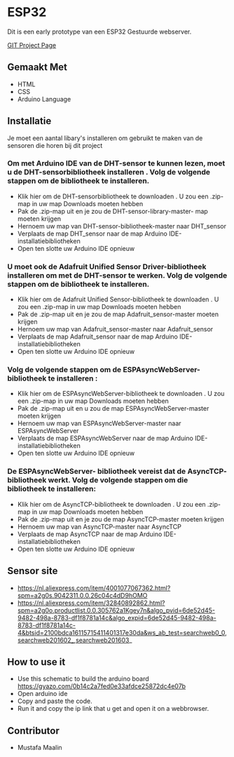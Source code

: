 # ESP32

Dit is een early prototype van een ESP32 Gestuurde webserver. 

<a href="https://github.com/MustafaMaalin/ESP32">GIT Project Page</a>

## Gemaakt Met

- HTML
- CSS
- Arduino Language

## Installatie

Je moet een aantal libary's installeren om gebruikt te maken van de sensoren die horen bij dit project

### Om met Arduino IDE van de DHT-sensor te kunnen lezen, moet u de DHT-sensorbibliotheek installeren . Volg de volgende stappen om de bibliotheek te installeren.

- Klik hier om de DHT-sensorbibliotheek te downloaden . U zou een .zip-map in uw map Downloads moeten hebben
- Pak de .zip-map uit en je zou de DHT-sensor-library-master-  map moeten krijgen 
- Hernoem uw map van DHT-sensor-bibliotheek-master naar DHT_sensor
- Verplaats de  map DHT_sensor naar de map Arduino IDE-installatiebibliotheken
- Open ten slotte uw Arduino IDE opnieuw


### U moet ook de Adafruit Unified Sensor Driver-bibliotheek installeren om met de DHT-sensor te werken. Volg de volgende stappen om de bibliotheek te installeren.

- Klik hier om de Adafruit Unified Sensor-bibliotheek te downloaden . U zou een .zip-map in uw map Downloads moeten hebben
- Pak de .zip-map uit en je zou de  map Adafruit_sensor-master moeten krijgen 
- Hernoem uw map van Adafruit_sensor-master naar  Adafruit_sensor
- Verplaats de map Adafruit_sensor naar de map Arduino IDE-installatiebibliotheken
- Open ten slotte uw Arduino IDE opnieuw


### Volg de volgende stappen om de ESPAsyncWebServer-  bibliotheek te installeren  :

- Klik hier om de ESPAsyncWebServer-bibliotheek te downloaden . U zou een .zip-map in uw map Downloads moeten hebben
- Pak de .zip-map uit en u zou de map ESPAsyncWebServer-master moeten krijgen
- Hernoem uw map van ESPAsyncWebServer-master naar ESPAsyncWebServer
- Verplaats de map ESPAsyncWebServer naar de  map Arduino IDE-installatiebibliotheken
- Open ten slotte uw Arduino IDE opnieuw

### De  ESPAsyncWebServer-  bibliotheek vereist dat de  AsyncTCP-  bibliotheek werkt. Volg de volgende stappen om die bibliotheek te installeren:

- Klik hier om de AsyncTCP-bibliotheek te downloaden . U zou een .zip-map in uw map Downloads moeten hebben
- Pak de .zip-map uit en je zou de map AsyncTCP-master moeten krijgen
- Hernoem uw map van AsyncTCP-master naar AsyncTCP
- Verplaats de map AsyncTCP naar de map Arduino IDE-installatiebibliotheken
- Open ten slotte uw Arduino IDE opnieuw

## Sensor site

- https://nl.aliexpress.com/item/4001077067362.html?spm=a2g0s.9042311.0.0.26c04c4dD9hOMO
- https://nl.aliexpress.com/item/32840892862.html?spm=a2g0o.productlist.0.0.305762a1Kgey7n&algo_pvid=6de52d45-9482-498a-8783-df1f8781a14c&algo_expid=6de52d45-9482-498a-8783-df1f8781a14c-4&btsid=2100bdca16115715411401317e30da&ws_ab_test=searchweb0_0,searchweb201602_,searchweb201603_

## How to use it

- Use this schematic to build the arduino board https://gyazo.com/0b14c2a7fed0e33afdce25872dc4e07b
- Open arduino ide
- Copy and paste the code.
- Run it and copy the ip link that u get and open it on a webbrowser.



## Contributor

- Mustafa Maalin
